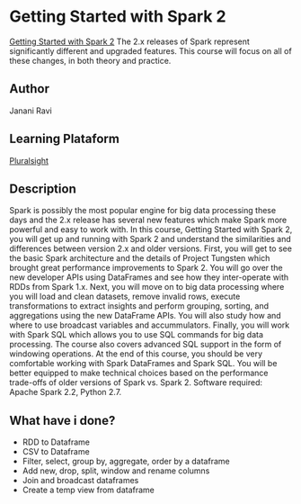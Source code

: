 # Getting Started with Spark 2

[Getting Started with Spark 2](https://app.pluralsight.com/library/courses/spark-2-getting-started)
The 2.x releases of Spark represent significantly different and upgraded features. This course will focus on all of these changes, in both theory and practice.

## Author
Janani Ravi

## Learning Plataform
[Pluralsight](https://www.pluralsight.com/)

## Description
Spark is possibly the most popular engine for big data processing these days and the 2.x release has several new features which make Spark more powerful and easy to work with. In this course, Getting Started with Spark 2, you will get up and running with Spark 2 and understand the similarities and differences between version 2.x and older versions. First, you will get to see the basic Spark architecture and the details of Project Tungsten which brought great performance improvements to Spark 2. You will go over the new developer APIs using DataFrames and see how they inter-operate with RDDs from Spark 1.x. Next, you will move on to big data processing where you will load and clean datasets, remove invalid rows, execute transformations to extract insights and perform grouping, sorting, and aggregations using the new DataFrame APIs. You will also study how and where to use broadcast variables and accummulators. Finally, you will work with Spark SQL which allows you to use SQL commands for big data processing. The course also covers advanced SQL support in the form of windowing operations. At the end of this course, you should be very comfortable working with Spark DataFrames and Spark SQL. You will be better equipped to make technical choices based on the performance trade-offs of older versions of Spark vs. Spark 2. Software required: Apache Spark 2.2, Python 2.7.

## What have i done?
- RDD to Dataframe
- CSV to Dataframe
- Filter, select, group by, aggregate, order by a dataframe
- Add new, drop, split, window and rename columns
- Join and broadcast dataframes
- Create a temp view from dataframe
